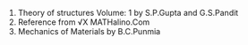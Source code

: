 1. Theory of structures Volume: 1 by S.P.Gupta and G.S.Pandit
2. Reference from &#8730;X MATHalino.Com
3. Mechanics of Materials by B.C.Punmia

